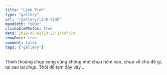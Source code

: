```yaml
---
title: "Linh Tinh"
type: "gallery"
url: "/gallery/linh-tinh"
maxWidth: "600x"
clickablePhotos: true
date: 2019-05-01T23:23:13+07:00
showDate: true
comment: false
tags: ["gallery"]
---
```


Thỉnh thoảng chụp xong cũng không nhớ chụp hôm nào, chụp về chủ đề gì, tại sao lại chụp. Thôi để tạm đây vậy...
